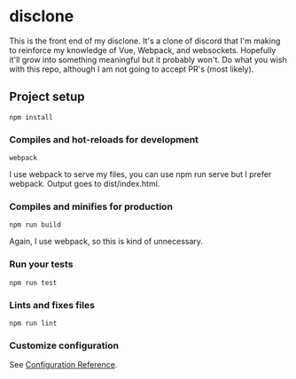 # disclone

This is the front end of my disclone. It's a clone of discord that I'm making to reinforce my knowledge of Vue, Webpack, and websockets. Hopefully it'll grow into something meaningful but it probably won't. Do what you wish with this repo, although I am not going to accept PR's (most likely).

## Project setup
```
npm install
```

### Compiles and hot-reloads for development
```
webpack
```
I use webpack to serve my files, you can use npm run serve but I prefer webpack. Output goes to dist/index.html.

### Compiles and minifies for production
```
npm run build
```
Again, I use webpack, so this is kind of unnecessary.

### Run your tests
```
npm run test
```

### Lints and fixes files
```
npm run lint
```

### Customize configuration
See [Configuration Reference](https://cli.vuejs.org/config/).